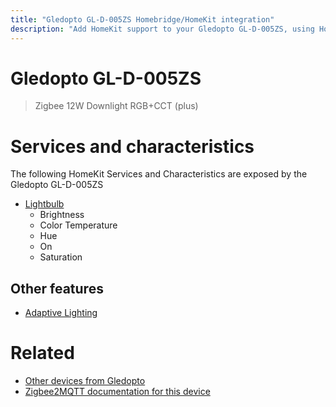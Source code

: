 ```yaml
---
title: "Gledopto GL-D-005ZS Homebridge/HomeKit integration"
description: "Add HomeKit support to your Gledopto GL-D-005ZS, using Homebridge, Zigbee2MQTT and homebridge-z2m."
---
```

<!---
This file has been GENERATED using src/docgen/docgen.ts
DO NOT EDIT THIS FILE MANUALLY!
-->
# Gledopto GL-D-005ZS
> Zigbee 12W Downlight RGB+CCT (plus)


# Services and characteristics
The following HomeKit Services and Characteristics are exposed by
the Gledopto GL-D-005ZS

* [Lightbulb](../../light.md)
  * Brightness
  * Color Temperature
  * Hue
  * On
  * Saturation


## Other features
* [Adaptive Lighting](../../light.md)


# Related
* [Other devices from Gledopto](../index.md#gledopto)
* [Zigbee2MQTT documentation for this device](https://www.zigbee2mqtt.io/devices/GL-D-005ZS.html)